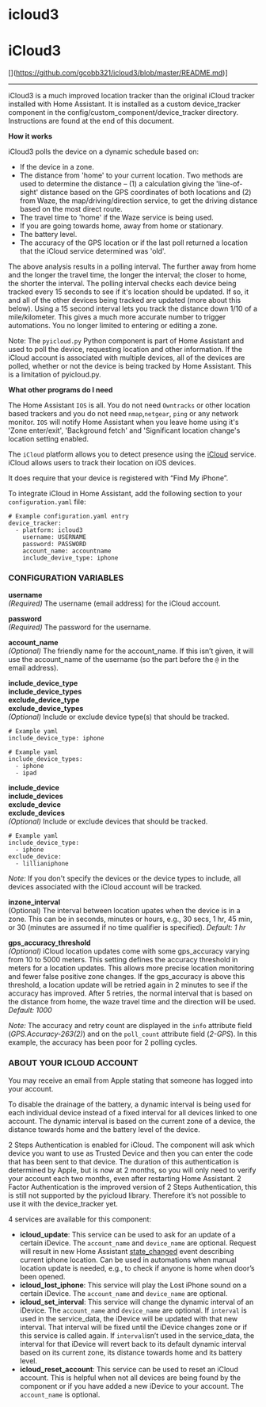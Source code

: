 
# icloud3

# iCloud3
[\](https://github.com/gcobb321/icloud3/blob/master/README.md)]

----------

iCloud3 is a much improved location tracker than the original iCloud tracker installed with Home Assistant. It is installed as a custom device_tracker component in the config/custom_component/device_tracker directory. Instructions are found at the end of this document. 


**How it works**

iCloud3 polls the device on a dynamic schedule based on:
 - If the device in a zone.
 - The distance from 'home' to your current location. Two methods are used to determine the distance – (1) a calculation giving the 'line-of-sight' distance based on the GPS coordinates of both locations and (2) from Waze, the map/driving/direction service, to get the driving distance based on the most direct route. 
 - The travel time to 'home' if the Waze service is being used. 
 - If you are going towards home, away from home or stationary.
 - The battery level.
 - The accuracy of the GPS location or if the last poll returned a location that the iCloud    service determined was 'old'.

The above analysis results in a polling interval. The further away from home and the longer the travel time, the longer the interval; the closer to home, the shorter the interval. The polling interval checks each device being tracked every 15 seconds to see if it's location should be updated. If so, it and all of the other devices being tracked are updated (more about this below). Using a 15 second interval lets you track the distance down 1/10 of a mile/kilometer. This gives a much more accurate number to trigger automations. You no longer limited to entering or editing a zone. 

Note: The `pyicloud.py` Python component is part of Home Assistant and used to poll the device, requesting location and other information. If the iCloud account is associated with multiple devices, all of the devices are polled, whether or not the device is being tracked by Home Assistant. This is a limitation of pyicloud.py. 


**What other programs do I need**

The Home Assistant `IOS` is all. You do not need `Owntracks` or other location based trackers and you do not need  `nmap`,`netgear`, `ping` or any network monitor. `IOS` will notify Home Assistant when you leave home using it's 'Zone enter/exit', 'Background fetch' and 'Significant location change's location setting enabled. 


The `iCloud` platform allows you to detect presence using the  [iCloud](https://www.icloud.com/) service. iCloud allows users to track their location on iOS devices.

It does require that your device is registered with “Find My iPhone”.


To integrate iCloud in Home Assistant, add the following section to your `configuration.yaml` file:

```
# Example configuration.yaml entry
device_tracker:
  - platform: icloud3
    username: USERNAME 
    password: PASSWORD
    account_name: accountname
    include_devive_type: iphone

```


### CONFIGURATION VARIABLES

**username**  
*(Required)* The username (email address) for the iCloud account. 

    
**password**  
*(Required)* The password for the username. 

**account_name**  
*(Optional)* The friendly name for the account_name. If this isn’t given, it will use the account_name of the username (so the part before the  `@`  in the email address).

**include_device_type**  
**include_device_types**  
**exclude_device_type**  
**exclude_device_types**  
*(Optional)* Include or exclude device type(s) that should be tracked. 

```
# Example yaml
include_device_type: iphone
```
```
# Example yaml
include_device_types:
  - iphone
  - ipad
```

**include_device**  
**include_devices**  
**exclude_device**  
**exclude_devices**  
*(Optional)* Include or exclude devices that should be tracked. 

```
# Example yaml
include_device_type:
  - iphone
exclude_device:
  - lillianiphone
```
*Note:* If you don't specify the devices or the device types to include, all devices associated with the iCloud account will be tracked.

**inzone_interval**  
(Optional) The interval between location upates when the device is in a zone. This can be in seconds, minutes or hours, e.g., 30 secs, 1 hr, 45 min, or 30 (minutes are assumed if no time qualifier is specified). *Default: 1 hr*


**gps_accuracy_threshold**  
*(Optional)* iCloud location updates come with some gps_accuracy varying from 10 to 5000 meters. This setting defines the accuracy threshold in meters for a location updates. This allows more precise location monitoring and fewer false positive zone changes. If the gps_accuracy is above this threshold, a location update will be retried again in 2 minutes to see if the accuracy has improved. After 5 retries, the normal interval that is based on the distance from home, the waze travel time and the direction will be used. *Default: 1000*

*Note:* The accuracy and retry count are displayed in the `info` attribute field (*GPS.Accuracy-263(2)*) and on the `poll_count`  attribute field (*2-GPS*). In this example, the accuracy has been poor for 2 polling cycles.



 

### ABOUT YOUR ICLOUD ACCOUNT

You may receive an email from Apple stating that someone has logged into your account.

To disable the drainage of the battery, a dynamic interval is being used for each individual device instead of a fixed interval for all devices linked to one account. The dynamic interval is based on the current zone of a device, the distance towards home and the battery level of the device.

2 Steps Authentication is enabled for iCloud. The component will ask which device you want to use as Trusted Device and then you can enter the code that has been sent to that device. The duration of this authentication is determined by Apple, but is now at 2 months, so you will only need to verify your account each two months, even after restarting Home Assistant. 2 Factor Authentication is the improved version of 2 Steps Authentication, this is still not supported by the pyicloud library. Therefore it’s not possible to use it with the device_tracker yet.

4 services are available for this component:

-   **icloud_update**: This service can be used to ask for an update of a certain iDevice. The  `account_name`  and  `device_name`  are optional. Request will result in new Home Assistant  [state_changed](https://www.home-assistant.io/docs/configuration/events/#event-state_changed)  event describing current iphone location. Can be used in automations when manual location update is needed, e.g., to check if anyone is home when door’s been opened.
-   **icloud_lost_iphone**: This service will play the Lost iPhone sound on a certain iDevice. The  `account_name`  and  `device_name`  are optional.
-   **icloud_set_interval**: This service will change the dynamic interval of an iDevice. The  `account_name`  and  `device_name`  are optional. If  `interval`  is used in the service_data, the iDevice will be updated with that new interval. That interval will be fixed until the iDevice changes zone or if this service is called again. If  `interval`isn’t used in the service_data, the interval for that iDevice will revert back to its default dynamic interval based on its current zone, its distance towards home and its battery level.
-   **icloud_reset_account**: This service can be used to reset an iCloud account. This is helpful when not all devices are being found by the component or if you have added a new iDevice to your account. The  `account_name`  is optional.


<!--stackedit_data:
eyJoaXN0b3J5IjpbMTU1MjQwMDUwMl19
-->